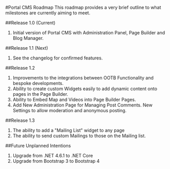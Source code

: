 #Portal CMS Roadmap
This roadmap provides a very brief outline to what milestones are currently aiming to meet.

##Release 1.0 (Current)
1. Initial version of Portal CMS with Administration Panel, Page Builder and Blog Manager.

##Release 1.1 (Next)
1. See the changelog for confirmed features.

##Release 1.2
1. Improvements to the integrations between OOTB Functionality and bespoke developments.
2. Ability to create custom Widgets easily to add dynamic content onto pages in the Page Builder.
3. Ability to Embed Map and Videos into Page Builder Pages.
4. Add New Administration Page for Managing Post Comments. New Settings to allow moderation and anonymous posting.

##Release 1.3
1. The ability to add a "Mailing List" widget to any page
2. The ability to send custom Mailings to those on the Mailing list.

##Future Unplanned Intentions
1. Upgrade from .NET 4.6.1 to .NET Core
2. Upgrade from Bootstrap 3 to Bootstrap 4
